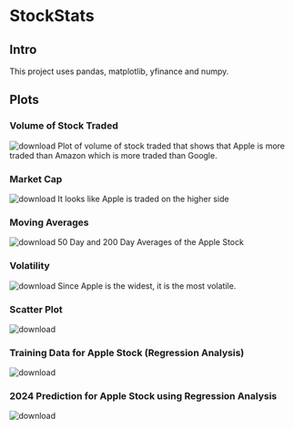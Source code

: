 # StockStats

## Intro
This project uses pandas, matplotlib, yfinance and numpy.

## Plots
### Volume of Stock Traded
![download](https://github.com/rijeshshakya/StockStats/assets/69471901/9bf0d299-0807-41cc-8e7e-932b0b26bf10)
Plot of volume of stock traded that shows that Apple is more traded than Amazon which is more traded than Google.

### Market Cap
![download](https://github.com/rijeshshakya/StockStats/assets/69471901/adc135a3-b477-4ffc-99ca-bc642df1ebe7)
It looks like Apple is traded on the higher side

### Moving Averages
![download](https://github.com/rijeshshakya/StockStats/assets/69471901/7a185215-3d78-4ee5-b3de-cfadc3be221c)
50 Day and 200 Day Averages of the Apple Stock

### Volatility
![download](https://github.com/rijeshshakya/StockStats/assets/69471901/772e9e3c-ce82-4a69-a469-73394dc667f6)
Since Apple is the widest, it is the most volatile.

### Scatter Plot
![download](https://github.com/rijeshshakya/StockStats/assets/69471901/561a6418-523e-45aa-8457-c437e603c0a6)

### Training Data for Apple Stock (Regression Analysis)
![download](https://github.com/rijeshshakya/StockStats/assets/69471901/ed43daed-aeb6-4935-a29c-e7507de2e3bf)


### 2024 Prediction for Apple Stock using Regression Analysis
![download](https://github.com/rijeshshakya/StockStats/assets/69471901/585fa3db-68e8-43de-8036-50a9d5ef72fe)


